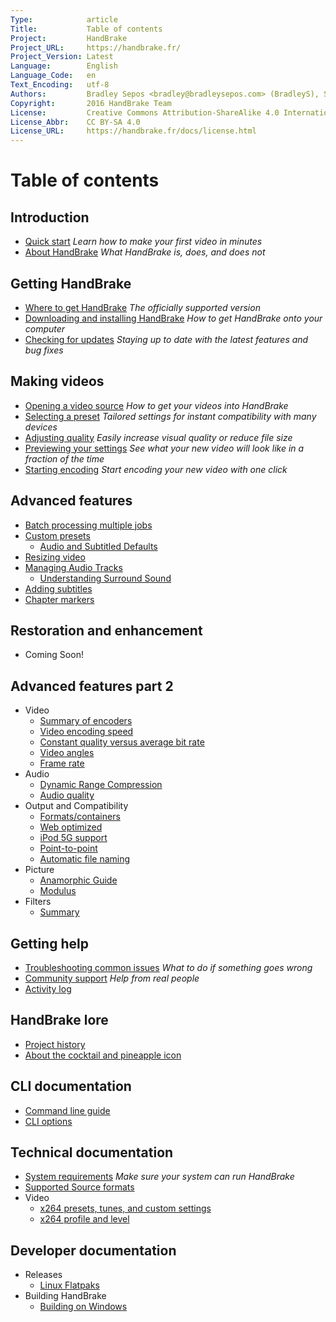 ```yaml
---
Type:            article
Title:           Table of contents
Project:         HandBrake
Project_URL:     https://handbrake.fr/
Project_Version: Latest
Language:        English
Language_Code:   en
Text_Encoding:   utf-8
Authors:         Bradley Sepos <bradley@bradleysepos.com> (BradleyS), Scott (s55)
Copyright:       2016 HandBrake Team
License:         Creative Commons Attribution-ShareAlike 4.0 International
License_Abbr:    CC BY-SA 4.0
License_URL:     https://handbrake.fr/docs/license.html
---
```


Table of contents
=================

## Introduction

<!-- TODO: link to contributing guide -->

- [Quick start](introduction/quick-start.html)
  *Learn how to make your first video in minutes*
- [About HandBrake](introduction/about.html)
  *What HandBrake is, does, and does not*


## Getting HandBrake

- [Where to get HandBrake](get-handbrake/where-to-get-handbrake.html)
  *The officially supported version*
- [Downloading and installing HandBrake](get-handbrake/download-and-install.html)
  *How to get HandBrake onto your computer*
- [Checking for updates](get-handbrake/check-for-updates.html)
  *Staying up to date with the latest features and bug fixes*


## Making videos

- [Opening a video source](workflow/open-video-source.html)
  *How to get your videos into HandBrake*
- [Selecting a preset](workflow/select-preset.html)
  *Tailored settings for instant compatibility with many devices*
- [Adjusting quality](workflow/adjust-quality.html)
  *Easily increase visual quality or reduce file size*
- [Previewing your settings](workflow/preview-settings.html)
  *See what your new video will look like in a fraction of the time*
- [Starting encoding](workflow/start-encoding.html)
  *Start encoding your new video with one click*


## Advanced features

- [Batch processing multiple jobs](advanced/batch-queue.html)   
- [Custom presets](advanced/custom-presets.html) 
  - [Audio and Subtitled Defaults](advanced/audio-subtitle-defaults.html) 
- [Resizing video](advanced/resizing-video.html) 
- [Managing Audio Tracks](advanced/managing-audio.html)
  - [Understanding Surround Sound](advanced/surround-sound.html)
- [Adding subtitles](advanced/subtitles.html) 
- [Chapter markers](advanced/chapter-markers.html) 
<!-- - [Post-processing metadata](advanced/post-processing.html) -->


## Restoration and enhancement

- Coming Soon!
<!--
- Common video problems
  - Cropping, Black bars at top/bottom or sides
  - Combing effects caused by interlacing or telecine
    - Detelecine filter
    - Decomb filter vs. Deinterlace filter
    - Bob mode and frame rates, motion
  - Noise (grainy appearance and/or color splotches)
    - Denoise filters: NLMeans and HQDN3D
  - Blocky picture
    - Deblock filter
  - Stretched picture (too wide or too tall)
    - Scaling and anamorphic
- Common audio problems
  - Volume level too low
  - Dynamics too wide (soft whispers, loud booms)
-->

## Advanced features part 2

- Video
  <!-- - [Video source type](advanced/video-sources.html) -->
  - [Summary of encoders](technical/video-codecs.html) 
  - [Video encoding speed](advanced/video-encoding-performance.html)
  - [Constant quality versus average bit rate](technical/video-cq-vs-abr.html) 
  - [Video angles](advanced/video-angles.html)
  - [Frame rate](advanced/frame-rates.html)
- Audio
  - [Dynamic Range Compression](advanced/dynamic-range-compression.html) 
  - [Audio quality](advanced/audio-quality.html)
- Output and Compatibility
  - [Formats/containers](advanced/containers.html)
  - [Web optimized](advanced/web-optimised.html)
  - [iPod 5G support](advanced/old-ipod-support.html)
  - [Point-to-point](advanced/point-to-point.html)
  - [Automatic file naming](advanced/automatic-file-naming.html)
- Picture
  - [Anamorphic Guide](advanced/anamorphic-guide.html) 
  - [Modulus](advanced/modulus.html) 
- Filters
  - [Summary](advanced/filters-summary.html)

## Getting help

- [Troubleshooting common issues](help/troubleshooting-common-issues.html)
  *What to do if something goes wrong*
- [Community support](help/community-support.html)
  *Help from real people*
- [Activity log](help/activity-log.html) 


## HandBrake lore

- [Project history](about/history.html)
- [About the cocktail and pineapple icon](about/the-icon.html) 


## CLI documentation

- [Command line guide](cli/cli-guide.html)
- [CLI options](cli/cli-options.html)


## Technical documentation

- [System requirements](technical/system-requirements.html)
  *Make sure your system can run HandBrake*
- [Supported Source formats](technical/source-formats.html)
- Video
  - [x264 presets, tunes, and custom settings](technical/video-x264-presets-tunes.html) 
  - [x264 profile and level](technical/video-x264-profiles-levels.html) 
<!--
- Advanced Filter Settings
- Advanced preferences
-->

## Developer documentation

- Releases
  - [Linux Flatpaks](developer/flatpak-repo.html)
- Building HandBrake
  - [Building on Windows](developer/build-windows.html)

